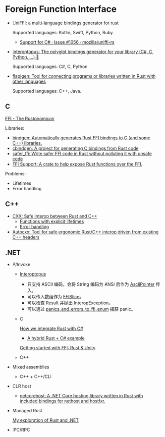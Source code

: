 # Foreign Function Interface
- [UniFFI: a multi-language bindings generator for rust](https://github.com/mozilla/uniffi-rs)

  Supported languages: Kotlin, Swift, Python, Ruby.
  - [Support for C# · Issue #1056 · mozilla/uniffi-rs](https://github.com/mozilla/uniffi-rs/issues/1056)

- [Interoptopus: The polyglot bindings generator for your library (C#, C, Python, …) 🐙](https://github.com/ralfbiedert/interoptopus)

  Supported languages: C#, C, Python.

- [flapigen: Tool for connecting programs or libraries written in Rust with other languages](https://github.com/Dushistov/flapigen-rs)

  Supported languages: C++, Java.

## C
[FFI - The Rustonomicon](https://doc.rust-lang.org/nomicon/ffi.html)

Libraries:
- [bindgen: Automatically generates Rust FFI bindings to C (and some C++) libraries.](https://github.com/rust-lang/rust-bindgen)
- [cbindgen: A project for generating C bindings from Rust code](https://github.com/eqrion/cbindgen)
- [safer_ffi: Write safer FFI code in Rust without polluting it with unsafe code](https://github.com/getditto/safer_ffi)
- [FFI Support: A crate to help expose Rust functions over the FFI.](https://github.com/mozilla/ffi-support)

Problems:
- Lifetimes
- Error handling

## C++
- [CXX: Safe interop between Rust and C++](https://github.com/dtolnay/cxx)
  - [Functions with explicit lifetimes](https://cxx.rs/extern-rust.html#functions-with-explicit-lifetimes)
  - [Error handling](https://cxx.rs/binding/result.html)
- [Autocxx: Tool for safe ergonomic Rust/C++ interop driven from existing C++ headers](https://github.com/google/autocxx)

## .NET
- P/Invoke
  - [Interoptopus](https://github.com/ralfbiedert/interoptopus)
    - 只支持 ASCII 编码，会将 String 编码为 ANSI 后作为 [AsciiPointer](https://docs.rs/interoptopus/latest/interoptopus/patterns/string/struct.AsciiPointer.html "interoptopus::patterns::string::AsciiPointer struct") 传入。
    - 可以传入数组作为 [FFISlice](https://docs.rs/interoptopus/latest/interoptopus/patterns/slice/struct.FFISlice.html)。
    - 可以检查 Result 并抛出 InteropException。
    - 可以通过 [panics_and_errors_to_ffi_enum](https://docs.rs/interoptopus/latest/interoptopus/patterns/result/fn.panics_and_errors_to_ffi_enum.html) 捕获 panic。
  - C
  
    [How we integrate Rust with C#](https://blog.datalust.co/rust-at-datalust-how-we-integrate-rust-with-csharp/)
    - [A hybrid Rust + C# example](https://github.com/KodrAus/rust-csharp-ffi#getting-started)
  
    [Getting started with FFI: Rust & Unity](https://blog.testdouble.com/posts/2018-01-02-unity-rust-ffi-getting-started/)
  - C++

- Mixed assemblies
  - C++ + C++/CLI

- CLR host
  - [netcorehost: A .NET Core hosting library written in Rust with included bindings for nethost and hostfxr.](https://github.com/OpenByteDev/netcorehost)

- Managed Rust

  [My exploration of Rust and .NET](https://ericsink.com/entries/dotnet_rust.html)

- IPC/RPC
